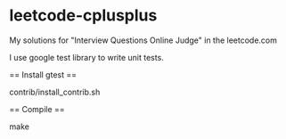 leetcode-cplusplus
==================

My solutions for "Interview Questions Online Judge" in the leetcode.com

I use google test library to write unit tests.

== Install gtest ==

contrib/install_contrib.sh 

== Compile ==

make

